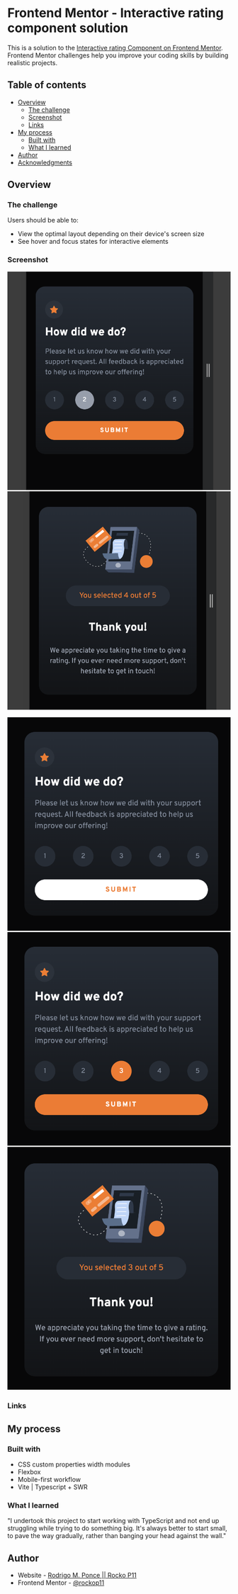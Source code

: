 # Frontend Mentor - Interactive rating component solution

This is a solution to the [Interactive rating Component on Frontend Mentor](https://www.frontendmentor.io/challenges/interactive-rating-component-koxpeBUmI). Frontend Mentor challenges help you improve your coding skills by building realistic projects. 

## Table of contents

- [Overview](#overview)
  - [The challenge](#the-challenge)
  - [Screenshot](#screenshot)
  - [Links](#links)
- [My process](#my-process)
  - [Built with](#built-with)
  - [What I learned](#what-i-learned)
- [Author](#author)
- [Acknowledgments](#acknowledgments)

## Overview

### The challenge

Users should be able to:

- View the optimal layout depending on their device's screen size
- See hover and focus states for interactive elements

### Screenshot

![mobile screenshot](./public/screenshots/mobile-screenshot.png) 
![mobile screenshot](./public/screenshots/mobile-finalscore.png)

![desktop screenshot](./public/screenshots/desktop-active-state.png) 
![desktop screenshot](./public/screenshots/desktop-hover-state.png) 
![desktop screenshot](./public/screenshots/desktop-final-score.png)

### Links

<!-- - Live Site URL: [Netlify](https://prod-prev-fem-challenge.netlify.app/) -->

## My process

### Built with

- CSS custom properties width modules
- Flexbox
- Mobile-first workflow
- Vite | Typescript + SWR


### What I learned

"I undertook this project to start working with TypeScript and not end up struggling while trying to do something big. It's always better to start small, to pave the way gradually, rather than banging your head against the wall."


## Author

- Website - [Rodrigo M. Ponce || Rocko P11](https://www.linkedin.com/in/rodrigo-m-ponce/)
- Frontend Mentor - [@rockop11](https://www.frontendmentor.io/profile/rockop11)